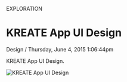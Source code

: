 <p class="type">EXPLORATION</p>

# KREATE App UI Design

<p class="meta">Design  /  Thursday, June 4, 2015 1:06:44pm</p>

KREATE App UI Design.

![KREATE App UI Design](https://farooq-agent.web.app/assets/images/works/large/syWPFwQv_work_image.jpg)
